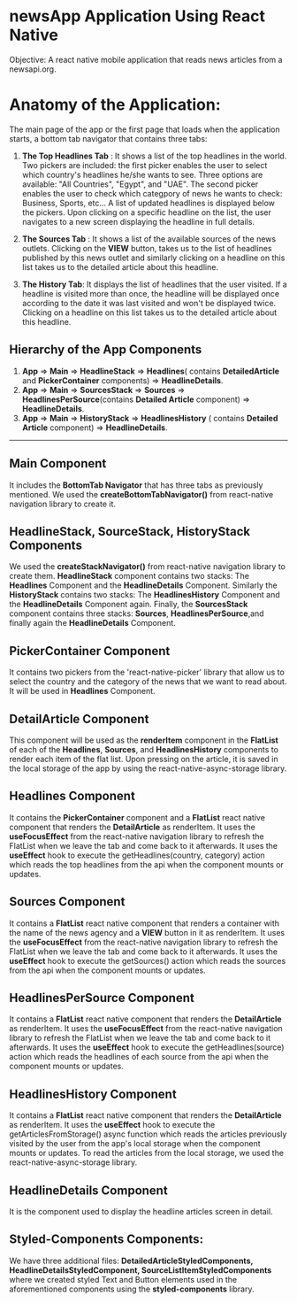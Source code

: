 # newsApp Application  Using React Native

Objective: A react native mobile application that reads news articles from a newsapi.org.

# Anatomy of the Application:

The main page of the app or the first page that loads when the application starts, a bottom tab navigator that contains three tabs:

1. **The Top Headlines Tab** : It shows a list of the top headlines in the world. Two pickers are included: the first picker enables the user to select which country's headlines he/she wants to see. Three options are available: "All Countries", "Egypt", and "UAE". The second picker enables the user to check which categpory of news he wants to check: Business, Sports, etc... A list of updated headlines is displayed below the pickers. Upon clicking on a specific headline on the list, the user navigates to a new screen displaying the headline in full details.

2. **The Sources Tab** : It shows a list of the available sources of the news outlets. Clicking on the **VIEW** button, takes us to the list of headlines published by this news outlet and similarly clicking on a headline on this list takes us to the detailed article about this headline. 

3. **The History Tab**: It displays the list of headlines that the user visited. If a headline is visited more than once, the headline will be displayed once according to the date it was last visited and won't be displayed twice. Clicking on a headline on this list takes us to the detailed article about this headline. 

## Hierarchy of the App Components

1. **App** => **Main** => **HeadlineStack** => **Headlines**( contains **DetailedArticle** and **PickerContainer** components) => **HeadlineDetails**.
2. **App** => **Main** => **SourcesStack** => **Sources** => **HeadlinesPerSource**(contains **Detailed Article** component) => **HeadlineDetails**.
3. **App** => **Main** => **HistoryStack** => **HeadlinesHistory** ( contains **Detailed Article** component) => **HeadlineDetails**.

---

## Main Component 

It includes the **BottomTab Navigator** that has three tabs as previously mentioned. We used the **createBottomTabNavigator()** from react-native navigation library to create it.

## HeadlineStack, SourceStack, HistoryStack Components

We used the **createStackNavigator()** from react-native navigation library to create them. **HeadlineStack** component contains two stacks: The **Headlines** Component and the **HeadlineDetails** Component. Similarly the **HistoryStack** contains two stacks: The **HeadlinesHistory** Component and the **HeadlineDetails** Component again. Finally, the **SourcesStack** component contains three stacks: **Sources**, **HeadlinesPerSource**,and finally again the **HeadlineDetails** Component.

## PickerContainer Component

It contains two pickers from the 'react-native-picker' library that allow us to select the country and the category of the news that we want to read about. It will be used in **Headlines** Component. 

## DetailArticle Component

This component will be used as the **renderItem** component in the **FlatList** of each of the **Headlines**, **Sources**, and **HeadlinesHistory** components to render each item of the flat list. Upon pressing on the article, it is saved in the local storage of the app by using the react-native-async-storage library. 

## Headlines Component

It contains the **PickerContainer** component and a **FlatList** react native component that renders the **DetailArticle** as renderItem. It uses the **useFocusEffect** from the react-native navigation library to refresh the FlatList when we leave the tab and come back to it afterwards. It uses the  **useEffect** hook to execute the getHeadlines(country, category) action which reads the top headlines from the api when the component mounts or updates. 

## Sources Component

It contains a **FlatList** react native component that renders a container with the name of the news agency and a **VIEW** button in it  as renderItem. It uses the **useFocusEffect** from the react-native navigation library to refresh the FlatList when we leave the tab and come back to it afterwards. It uses the  **useEffect** hook to execute the getSources() action which reads the sources from the api when the component mounts or updates. 

## HeadlinesPerSource Component

It contains a **FlatList** react native component that renders the **DetailArticle** as renderItem. It uses the **useFocusEffect** from the react-native navigation library to refresh the FlatList when we leave the tab and come back to it afterwards. It uses the  **useEffect** hook to execute the getHeadlines(source) action which reads the headlines of each source from the api when the component mounts or updates. 

## HeadlinesHistory Component

It contains a **FlatList** react native component that renders the **DetailArticle** as renderItem. It uses the  **useEffect** hook to execute the getArticlesFromStorage() async function which reads the articles previously visited by the user from the app's local storage when the component mounts or updates. To read the articles from the local storage, we used the react-native-async-storage library.

## HeadlineDetails Component

It is the component used to display the headline articles screen in detail.

## Styled-Components Components:

We have three additional files: **DetailedArticleStyledComponents, HeadlineDetailsStyledComponent, SourceListItemStyledComponents** where we created styled Text and Button elements used in the aforementioned components using the **styled-components** library.
